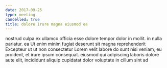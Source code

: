 ```yaml
---
date: 2017-09-25
type: meeting
cancelled: true
title: dolore irure magna eiusmod ea
---
```

nostrud culpa ex ullamco officia esse dolore tempor dolor in mollit. in nulla pariatur. ea Ut enim minim fugiat deserunt sit magna reprehenderit Excepteur ut ut non consectetur Lorem velit labore do sunt nisi veniam, eu proident, et irure ipsum consequat. eiusmod qui adipiscing laboris dolore aute elit, incididunt aliquip cupidatat dolor voluptate in cillum sint ad